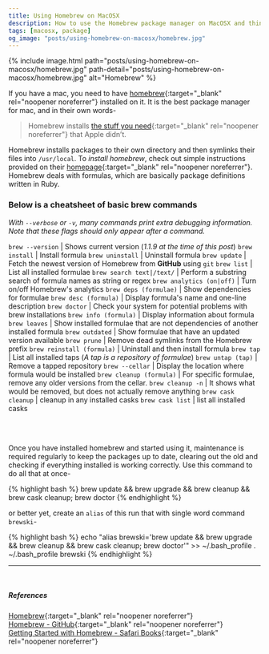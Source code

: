 ```yaml
---
title: Using Homebrew on MacOSX
description: How to use the Homebrew package manager on MacOSX and things to keep in mind while using it.
tags: [macosx, package]
og_image: "posts/using-homebrew-on-macosx/homebrew.jpg"
---
```


{% include image.html path="posts/using-homebrew-on-macosx/homebrew.jpg" path-detail="posts/using-homebrew-on-macosx/homebrew.jpg" alt="Homebrew" %}

If you have a mac, you need to have [homebrew](http://brew.sh/){:target="_blank" rel="noopener noreferrer"} installed on it. It is the best package manager for mac, and in their own words-

> Homebrew installs [the stuff you need](https://github.com/Homebrew/homebrew-core/tree/master/Formula){:target="_blank" rel="noopener noreferrer"} that Apple didn’t.

Homebrew installs packages to their own directory and then symlinks their files into `/usr/local`. To _install homebrew_, check out simple instructions provided on their [homepage](http://brew.sh/){:target="_blank" rel="noopener noreferrer"}. Homebrew deals with formulas, which are basically package definitions written in Ruby.


### Below is a cheatsheet of basic brew commands

_With `--verbose` or `-v`, many commands print extra debugging information. Note that these flags should only appear after a command._


`brew --version` | Shows current version (_1.1.9 at the time of this post_)
`brew install` | Install formula
`brew uninstall` | Uninstall formula
`brew update` | Fetch the newest version of Homebrew from __GitHub__ using `git`
`brew list` | List all installed formulae
`brew search text|/text/` | Perform a substring search of formula names as string or regex
`brew analytics (on|off)` | Turn on/off Homebrew's analytics
`brew deps (formulae)` | Show dependencies for formulae
`brew desc (formula)` | Display formula's name and one-line description
`brew doctor` | Check your system for potential problems with brew installations
`brew info (formula)` | Display information about formula
`brew leaves` | Show installed formulae that are not dependencies of another installed formula
`brew outdated` | Show formulae that have an updated version available
`brew prune` | Remove dead symlinks from the Homebrew prefix
`brew reinstall (formula)` | Uninstall and then install formula
`brew tap` | List all installed taps (_A tap is a repository of formulae_)
`brew untap (tap)` | Remove a tapped repository
`brew --cellar` | Display the location where formula would be installed
`brew cleanup (formula)` | For specific formulae, remove any older versions from the cellar.
`brew cleanup -n` | It shows what would be removed, but does not actually remove anything
`brew cask cleanup` | cleanup in any installed casks
`brew cask list` | list all installed casks

<br>
<br>

Once you have installed homebrew and started using it, maintenance is required regularly to keep the packages up to date, clearing out the old and checking if everything installed is working correctly. Use this command to do all that at once-

{% highlight bash %}
brew update && brew upgrade && brew cleanup && brew cask cleanup; brew doctor
{% endhighlight %}

or better yet, create an `alias` of this run that with single word command `brewski`-

{% highlight bash %}
echo "alias brewski='brew update && brew upgrade && brew cleanup && brew cask cleanup; brew doctor'" >> ~/.bash_profile
. ~/.bash_profile
brewski
{% endhighlight %}


---
<br>

##### References
[Homebrew](http://brew.sh/){:target="_blank" rel="noopener noreferrer"}
<br>
[Homebrew - GitHub](https://github.com/Homebrew/brew){:target="_blank" rel="noopener noreferrer"}
<br>
[Getting Started with Homebrew - Safari Books](https://www.safaribooksonline.com/blog/2014/03/03/homebrew/){:target="_blank" rel="noopener noreferrer"}